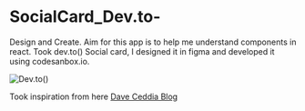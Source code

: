 # SocialCard_Dev.to-

Design and Create. Aim for this app is to help me understand components in react.
Took dev.to() Social card, I designed it in figma and developed it using codesanbox.io.

![Dev.to()](https://lh5.googleusercontent.com/orzeEhJBKZp0Yo56XB0w2oWIFdCGLxk-jg2DiZGcfTJb51KqDJsShAwM1VUJ9l2Lltjr6kK4CFP_Dzqk4Oyv=w1301-h629-rw)

Took inspiration from here [Dave Ceddia Blog](https://daveceddia.com/react-practice-projects/)

